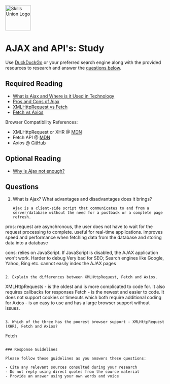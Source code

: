 [<img src="assets/images/su-logo.png" alt="Skills Union Logo" height="80px" />](https://www.skillsunion.com/)

# AJAX and API's: Study

Use [DuckDuckGo](https://duckduckgo.com/) or your preferred search engine along with the provided resources to research and answer the [questions below](#questions).

## Required Reading

- [What is Ajax and Where is it Used in Technology](https://www.seguetech.com/ajax-technology/)
- [Pros and Cons of Ajax](https://www.c-sharpcorner.com/blogs/what-is-ajax)
- [XMLHttpRequest vs Fetch](https://www.sitepoint.com/xmlhttprequest-vs-the-fetch-api-whats-best-for-ajax-in-2019/)
- [Fetch vs Axios](https://blog.logrocket.com/axios-or-fetch-api/)

Browser Compatibility References:

- XMLHttpRequest or XHR @ [MDN](https://developer.mozilla.org/en-US/docs/Web/API/XMLHttpRequest)
- Fetch API @ [MDN](https://developer.mozilla.org/en-US/docs/Web/API/Fetch_API)
- Axios @ [GitHub](https://github.com/axios/axios#browser-support)

## Optional Reading

- [Why is Ajax not enough?](https://www.smashingmagazine.com/2015/01/why-ajax-isnt-enough/)

## Questions

1. What is Ajax? What advantages and disadvantages does it brings?

   ```
   Ajax is a client-side script that communicates to and from a server/database without the need for a postback or a complete page refresh.
pros: 
request are asynchronous, the user does not have to wait for the request processing to complete.
useful for real-time applications.
improves speed and performance when fetching data from the database and storing data into a database

cons: 
relies on JavaScript. If JavaScript is disabled, the AJAX application won't work.
Harder to debug
Very bad for SEO; Search engines like Google, Yahoo, Bing etc. cannot easily index the AJAX pages
   ```

2. Explain the differences between XMLHttpRequest, Fetch and Axios.

   ```
   XMLHttpRequests - is the oldest and is more complicated to code for. It also requires callbacks for responses
Fetch  - is the newest and easier to code. It does not support cookies or timeouts which both require additional coding for
Axios - is an easy to use and has a large browser support without issues. 
   ```

3. Which of the three has the poorest browser support - XMLHttpRequest (XHR), Fetch and Axios?

   ```
   Fetch
   ```

### Response Guidelines

Please follow these guidelines as you answers these questions:

- Cite any relevant sources consulted during your research
- Do not reply using direct quotes from the source material
- Provide an answer using your own words and voice
